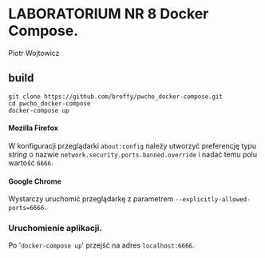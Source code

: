 # LABORATORIUM NR 8 Docker Compose.
Piotr Wojtowicz
## build

```
git clone https://github.com/broffy/pwcho_docker-compose.git
cd pwcho_docker-compose
docker-compose up
```


#### Mozilla Firefox

W konfiguracji przeglądarki ```about:config``` należy utworzyć preferencję typu *string* o nazwie ```network.security.ports.banned.override``` i nadać temu polu wartość ```6666```.

#### Google Chrome

Wystarczy uruchomić przeglądarkę z parametrem ```--explicitly-allowed-ports=6666```.

### Uruchomienie aplikacji.

Po '`docker-compose up`' przejść na adres `localhost:6666`.
